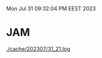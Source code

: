 Mon Jul 31 09:32:04 PM EEST 2023
# JAM
<a href='./cache/202307/31_21.log'>./cache/202307/31_21.log</a>
